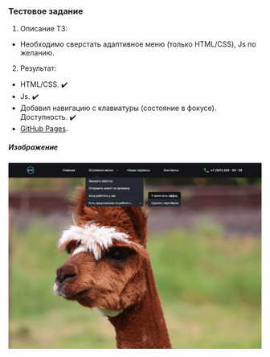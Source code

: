 ### Тестовое задание

1. Описание ТЗ:
+ Необходимо сверстать адаптивное меню (только HTML/CSS), Js по желанию.

2. Результат:
+ HTML/CSS. ✔️ 
+ Js. ✔️
+ Добавил навигацию с клавиатуры (состояние в фокусе). Доступность. ✔️
+ [GitHub Pages](http://alexdyatlov.github.io/alpaca-menu).

##### Изображение
<p align="center">
  <img src="https://github.com/AlexDyatlov/alpaca-menu/raw/master/app/img/readme.png">
</p>
